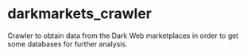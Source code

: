 # darkmarkets_crawler
Crawler to obtain data from the Dark Web marketplaces in order to get some databases for further analysis.

